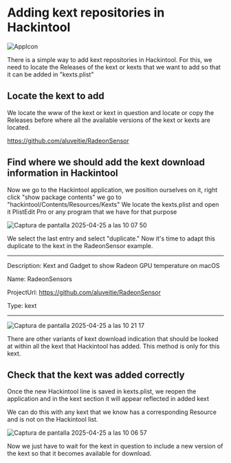 # Adding kext repositories in Hackintool


![AppIcon](https://github.com/user-attachments/assets/7913aaf2-6043-4b42-a2be-e70ba79716f4)



There is a simple way to add kext repositories in Hackintool. For this, we need to locate the Releases of the kext or kexts that we want to add so that it can be added in "kexts.plist"

## Locate the kext to add

We locate the www of the kext or kext in question and locate or copy the Releases before where all the available versions of the kext or kexts are located.

https://github.com/aluveitie/RadeonSensor

## Find where we should add the kext download information in Hackintool

Now we go to the Hackintool application, we position ourselves on it, right click "show package contents" we go to "hackintool/Contents/Resources/Kexts" We locate the kexts.plist and open it PlistEdit Pro or any program that we have for that purpose

![Captura de pantalla 2025-04-25 a las 10 07 50](https://github.com/user-attachments/assets/18687578-4a1e-4605-807c-db443466c4b9)



We select the last entry and select "duplicate."
Now it's time to adapt this duplicate to the kext in the RadeonSensor example.

_______________________________________________________________________________________

Description: Kext and Gadget to show Radeon GPU temperature on macOS

Name: RadeonSensors

ProjectUrl: https://github.com/aluveitie/RadeonSensor

Type: kext

_______________________________________________________________________________________

![Captura de pantalla 2025-04-25 a las 10 21 17](https://github.com/user-attachments/assets/e0f654a9-66a8-4a05-8be4-062fa4d17e2a)

There are other variants of kext download indication that should be looked at within all the kext that Hackintool has added. This method is only for this kext.

## Check that the kext was added correctly

Once the new Hackintool line is saved in kexts.plist, we reopen the application and in the kext section it will appear reflected in added kext

We can do this with any kext that we know has a corresponding Resource and is not on the Hackintool list.

![Captura de pantalla 2025-04-25 a las 10 06 57](https://github.com/user-attachments/assets/ad687e11-8a47-44b3-bae4-2a7d4a1a1918)

Now we just have to wait for the kext in question to include a new version of the kext so that it becomes available for download.



